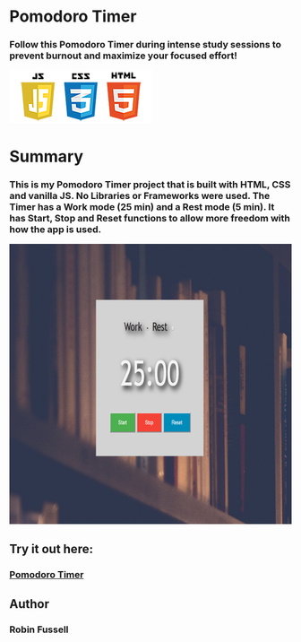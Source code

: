  # Pomodoro Timer

### Follow this Pomodoro Timer during intense study sessions to prevent burnout and maximize your focused effort!  
 <img src="images/frontend2.png"   title="HTML5 Powered">

 



#  Summary
### This is my Pomodoro Timer project that is built with HTML, CSS and vanilla JS. No Libraries or Frameworks were used. The Timer has a Work mode (25 min) and a Rest mode (5 min). It has Start, Stop and Reset functions to allow more freedom with how the app is used.



<img src="images/pomoCropped.png" height= 500  title="HTML5 Powered">

## Try it out here:    
### [Pomodoro Timer](https://rfussell17.github.io/pomodoro/)

## Author
### Robin Fussell
